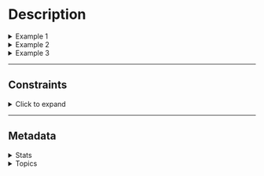 # Description

<details>
  <summary>Example 1</summary>

  **Input:** `s = "3+2*2"`  
  **Output:** `7`

</details>

<details>
  <summary>Example 2</summary>

  **Input:** `s = " 3/2 "`  
  **Output:** `1`

</details>

<details>
  <summary>Example 3</summary>

  **Input:** `s = " 3+5 / 2 "`  
  **Output:** `5`

</details>

---

## Constraints

<details>
  <summary>Click to expand</summary>

- `1 <= s.length <= 3 * 10⁵`
- `s` consists of integers and operators (`'+', '-', '*', '/'`) separated by some number of spaces.
- `s` represents a **valid expression**.
- All the integers in the expression are non-negative integers in the range `[0, 2³¹ - 1]`.
- The answer is **guaranteed** to fit in a **32-bit integer**.

</details>

---

## Metadata

<details>
  <summary>Stats</summary>

- Seen this question in a real interview before?  
  **1/5**

- Accepted: **833,537 / 1.8M**  
- Acceptance Rate: **45.8%**

</details>

<details>
  <summary>Topics</summary>

- Math  
- String  
- Stack

</details>

